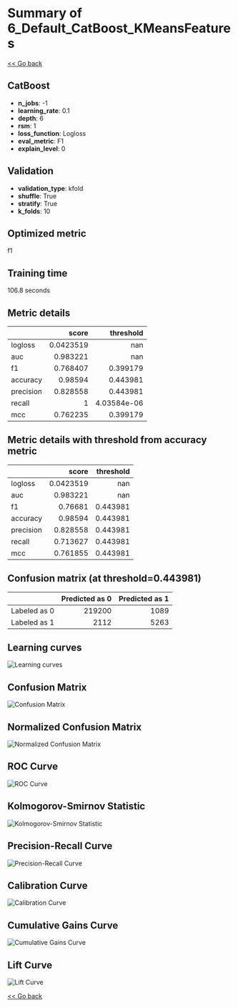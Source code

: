 # Summary of 6_Default_CatBoost_KMeansFeatures

[<< Go back](../README.md)


## CatBoost
- **n_jobs**: -1
- **learning_rate**: 0.1
- **depth**: 6
- **rsm**: 1
- **loss_function**: Logloss
- **eval_metric**: F1
- **explain_level**: 0

## Validation
 - **validation_type**: kfold
 - **shuffle**: True
 - **stratify**: True
 - **k_folds**: 10

## Optimized metric
f1

## Training time

106.8 seconds

## Metric details
|           |     score |     threshold |
|:----------|----------:|--------------:|
| logloss   | 0.0423519 | nan           |
| auc       | 0.983221  | nan           |
| f1        | 0.768407  |   0.399179    |
| accuracy  | 0.98594   |   0.443981    |
| precision | 0.828558  |   0.443981    |
| recall    | 1         |   4.03584e-06 |
| mcc       | 0.762235  |   0.399179    |


## Metric details with threshold from accuracy metric
|           |     score |   threshold |
|:----------|----------:|------------:|
| logloss   | 0.0423519 |  nan        |
| auc       | 0.983221  |  nan        |
| f1        | 0.76681   |    0.443981 |
| accuracy  | 0.98594   |    0.443981 |
| precision | 0.828558  |    0.443981 |
| recall    | 0.713627  |    0.443981 |
| mcc       | 0.761855  |    0.443981 |


## Confusion matrix (at threshold=0.443981)
|              |   Predicted as 0 |   Predicted as 1 |
|:-------------|-----------------:|-----------------:|
| Labeled as 0 |           219200 |             1089 |
| Labeled as 1 |             2112 |             5263 |

## Learning curves
![Learning curves](learning_curves.png)
## Confusion Matrix

![Confusion Matrix](confusion_matrix.png)


## Normalized Confusion Matrix

![Normalized Confusion Matrix](confusion_matrix_normalized.png)


## ROC Curve

![ROC Curve](roc_curve.png)


## Kolmogorov-Smirnov Statistic

![Kolmogorov-Smirnov Statistic](ks_statistic.png)


## Precision-Recall Curve

![Precision-Recall Curve](precision_recall_curve.png)


## Calibration Curve

![Calibration Curve](calibration_curve_curve.png)


## Cumulative Gains Curve

![Cumulative Gains Curve](cumulative_gains_curve.png)


## Lift Curve

![Lift Curve](lift_curve.png)



[<< Go back](../README.md)
